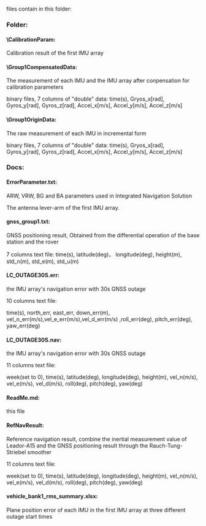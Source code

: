 files contain in this folder:



### Folder:

#### \CalibrationParam:

 Calibration result of the first IMU array



#### \Group1CompensatedData: 

The measurement of each IMU and the IMU array after conpensation for calibration parameters

binary files, 7 columns of "double" data: time(s), Gryos_x[rad], Gyros_y[rad], Gyros_z[rad], Accel_x[m/s], Accel_y[m/s], Accel_z[m/s]



#### \Group1OriginData: 

The raw measurement of each IMU in incremental form

binary files, 7 columns of "double" data: time(s), Gryos_x[rad], Gyros_y[rad], Gyros_z[rad], Accel_x[m/s], Accel_y[m/s], Accel_z[m/s]



### Docs:

#### ErrorParameter.txt:

 ARW, VRW, BG and BA parameters used in Integrated Navigation Solution

The antenna lever-arm of the first IMU array.



#### gnss_group1.txt: 

GNSS positioning result, Obtained from the differential operation of the base station and the rover

7 columns text file: time(s), latitude(deg)， longitude(deg), height(m), std_n(m), std_e(m), std_u(m)



#### LC_OUTAGE30S.err: 

the IMU array's navigation error with 30s GNSS outage 

10 columns text file: 

time(s), north_err, east_err, down_err(m), vel_n_err(m/s),vel_e_err(m/s),vel_d_err(m/s) ,roll_err(deg),  pitch_err(deg), yaw_err(deg)



#### LC_OUTAGE30S.nav: 

the IMU array's navigation error with 30s GNSS outage

11 columns text file:

week(set to 0), time(s), latitude(deg), longitude(deg), height(m), vel_n(m/s), vel_e(m/s), vel_d(m/s), roll(deg), pitch(deg), yaw(deg)



#### ReadMe.md: 

this file



#### RefNavResult: 

Reference navigation result, combine the inertial measurement value of Leador-A15 and the GNSS positioning result through the Rauch-Tung-Striebel smoother

11 columns text file:

week(set to 0), time(s), latitude(deg), longitude(deg), height(m), vel_n(m/s), vel_e(m/s), vel_d(m/s), roll(deg), pitch(deg), yaw(deg)



#### vehicle_bank1_rms_summary.xlsx: 

Plane position error of each IMU in the first IMU array at three different outage start times